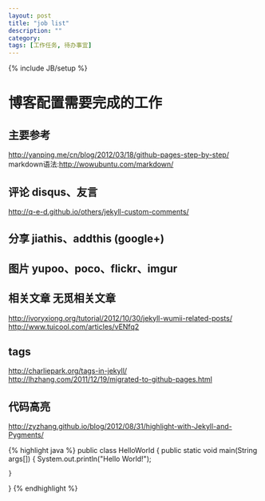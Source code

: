 ```yaml
---
layout: post
title: "job list"
description: ""
category: 
tags: [工作任务, 待办事宜]
---
```

{% include JB/setup %}

# 博客配置需要完成的工作
## 主要参考
http://yanping.me/cn/blog/2012/03/18/github-pages-step-by-step/
markdown语法:http://wowubuntu.com/markdown/

## 评论 disqus、友言
http://q-e-d.github.io/others/jekyll-custom-comments/
## 分享 jiathis、addthis (google+)
## 图片 yupoo、poco、flickr、imgur
## 相关文章 无觅相关文章 
http://ivoryxiong.org/tutorial/2012/10/30/jekyll-wumii-related-posts/
http://www.tuicool.com/articles/vENfq2
## tags
http://charliepark.org/tags-in-jekyll/
http://lhzhang.com/2011/12/19/migrated-to-github-pages.html
## 代码高亮
http://zyzhang.github.io/blog/2012/08/31/highlight-with-Jekyll-and-Pygments/

{% highlight java %}
public class HelloWorld {
    public static void main(String args[]) {
        System.out.println("Hello World!");

    }

}
{% endhighlight %}
